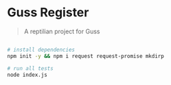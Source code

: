 # Guss Register

> A reptilian project for Guss 

``` bash

# install dependencies
npm init -y && npm i request request-promise mkdirp

# run all tests
node index.js

```